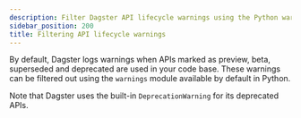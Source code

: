 ```yaml
---
description: Filter Dagster API lifecycle warnings using the Python warnings module.
sidebar_position: 200
title: Filtering API lifecycle warnings
---
```


By default, Dagster logs warnings when APIs marked as preview, beta, superseded and deprecated are used in your code base. These warnings can be filtered out using the `warnings` module available by default in Python.

<CodeExample
  path="docs_snippets/docs_snippets/api/api_lifecycle/filtering_api_lifecycle_warnings.py"
  language="python"
/>

Note that Dagster uses the built-in `DeprecationWarning` for its deprecated APIs.
